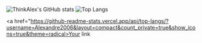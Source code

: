 ![ThinkAlex's GitHub stats](https://github-readme-stats.vercel.app/api?username=Alexandre2006&count_private=true&show_icons=true&theme=radical)
![Top Langs](https://github-readme-stats.vercel.app/api/top-langs/?username=Alexandre2006&layout=compact&count_private=true&show_icons=true&theme=radical)

<a href="https://github-readme-stats.vercel.app/api/top-langs/?username=Alexandre2006&layout=compact&count_private=true&show_icons=true&theme=radical>Your link</a>
